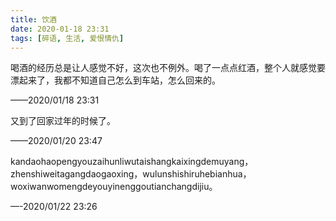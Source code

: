 ```yaml
---
title: 饮酒
date: 2020-01-18 23:31
tags: [碎语, 生活, 爱恨情仇]
---
```


喝酒的经历总是让人感觉不好，这次也不例外。喝了一点点红酒，整个人就感觉要漂起来了，我都不知道自己怎么到车站，怎么回来的。

——2020/01/18 23:31

又到了回家过年的时候了。

——2020/01/20 23:47

kandaohaopengyouzaihunliwutaishangkaixingdemuyang，zhenshiweitagangdaogaoxing，wulunshishiruhebianhua，woxiwanwomengdeyouyinenggoutianchangdijiu。

—-2020/01/22 23:26
